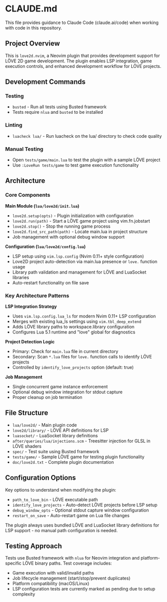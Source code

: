 # CLAUDE.md

This file provides guidance to Claude Code (claude.ai/code) when working with code in this repository.

## Project Overview

This is `love2d.nvim`, a Neovim plugin that provides development support for LÖVE 2D game development. The plugin enables LSP integration, game execution controls, and enhanced development workflow for LÖVE projects.

## Development Commands

### Testing
- `busted` - Run all tests using Busted framework
- Tests require `nlua` and `busted` to be installed

### Linting
- `luacheck lua/` - Run luacheck on the lua/ directory to check code quality

### Manual Testing
- Open `tests/game/main.lua` to test the plugin with a sample LÖVE project
- Use `:LoveRun tests/game` to test game execution functionality

## Architecture

### Core Components

**Main Module (`lua/love2d/init.lua`)**
- `love2d.setup(opts)` - Plugin initialization with configuration
- `love2d.run(path)` - Start a LÖVE game project using vim.fn.jobstart
- `love2d.stop()` - Stop the running game process
- `love2d.find_src_path(path)` - Locate main.lua in project structure
- Job management with optional debug window support

**Configuration (`lua/love2d/config.lua`)**
- LSP setup using `vim.lsp.config` (Nvim 0.11+ style configuration)
- Love2D project auto-detection via main.lua presence or `love.` function usage
- Library path validation and management for LÖVE and LuaSocket libraries
- Auto-restart functionality on file save

### Key Architecture Patterns

**LSP Integration Strategy**
- Uses `vim.lsp.config.lua_ls` for modern Nvim 0.11+ LSP configuration
- Merges with existing lua_ls settings using `vim.tbl_deep_extend`
- Adds LÖVE library paths to workspace.library configuration
- Configures Lua 5.1 runtime and "love" global for diagnostics

**Project Detection Logic**
- Primary: Check for `main.lua` file in current directory
- Secondary: Scan `*.lua` files for `love.` function calls to identify LÖVE projects
- Controlled by `identify_love_projects` option (default: true)

**Job Management**
- Single concurrent game instance enforcement
- Optional debug window integration for stdout capture
- Proper cleanup on job termination

## File Structure

- `lua/love2d/` - Main plugin code
- `love2d/library/` - LÖVE API definitions for LSP
- `luasocket/` - LuaSocket library definitions
- `after/queries/lua/injections.scm` - Treesitter injection for GLSL in LÖVE shaders
- `spec/` - Test suite using Busted framework
- `tests/game/` - Sample LÖVE game for testing plugin functionality
- `doc/love2d.txt` - Complete plugin documentation

## Configuration Options

Key options to understand when modifying the plugin:
- `path_to_love_bin` - LÖVE executable path
- `identify_love_projects` - Auto-detect LÖVE projects before LSP setup
- `debug_window_opts` - Optional stdout capture window configuration
- `restart_on_save` - Auto-restart game on Lua file changes

The plugin always uses bundled LÖVE and LuaSocket library definitions for LSP support - no manual path configuration is needed.

## Testing Approach

Tests use Busted framework with `nlua` for Neovim integration and platform-specific LÖVE binary paths. Test coverage includes:
- Game execution with valid/invalid paths
- Job lifecycle management (start/stop/prevent duplicates)
- Platform compatibility (macOS/Linux)
- LSP configuration tests are currently marked as pending due to setup complexity
